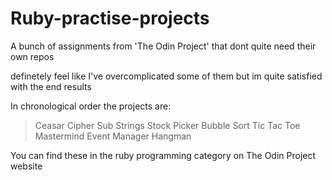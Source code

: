 # Ruby-practise-projects

A bunch of assignments from 'The Odin Project' that dont quite need their own repos

definetely feel like I've overcomplicated some of them but im quite satisfied with the end results

In chronological order the projects are:

>Ceasar Cipher
>Sub Strings
>Stock Picker
>Bubble Sort
>Tic Tac Toe
>Mastermind
>Event Manager
>Hangman

You can find these in the ruby programming category on The Odin Project website
